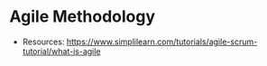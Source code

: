 # Agile Methodology 

- Resources:  https://www.simplilearn.com/tutorials/agile-scrum-tutorial/what-is-agile